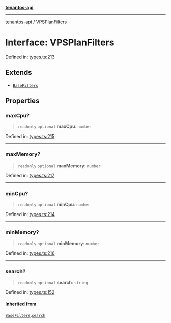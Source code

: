 [**tenantos-api**](../README.md)

***

[tenantos-api](../globals.md) / VPSPlanFilters

# Interface: VPSPlanFilters

Defined in: [types.ts:213](https://github.com/shadmanZero/tenantos-api/blob/5456fdea44f46a63455944d4982f5327cbeb3156/src/types.ts#L213)

## Extends

- [`BaseFilters`](BaseFilters.md)

## Properties

### maxCpu?

> `readonly` `optional` **maxCpu**: `number`

Defined in: [types.ts:215](https://github.com/shadmanZero/tenantos-api/blob/5456fdea44f46a63455944d4982f5327cbeb3156/src/types.ts#L215)

***

### maxMemory?

> `readonly` `optional` **maxMemory**: `number`

Defined in: [types.ts:217](https://github.com/shadmanZero/tenantos-api/blob/5456fdea44f46a63455944d4982f5327cbeb3156/src/types.ts#L217)

***

### minCpu?

> `readonly` `optional` **minCpu**: `number`

Defined in: [types.ts:214](https://github.com/shadmanZero/tenantos-api/blob/5456fdea44f46a63455944d4982f5327cbeb3156/src/types.ts#L214)

***

### minMemory?

> `readonly` `optional` **minMemory**: `number`

Defined in: [types.ts:216](https://github.com/shadmanZero/tenantos-api/blob/5456fdea44f46a63455944d4982f5327cbeb3156/src/types.ts#L216)

***

### search?

> `readonly` `optional` **search**: `string`

Defined in: [types.ts:152](https://github.com/shadmanZero/tenantos-api/blob/5456fdea44f46a63455944d4982f5327cbeb3156/src/types.ts#L152)

#### Inherited from

[`BaseFilters`](BaseFilters.md).[`search`](BaseFilters.md#search)
